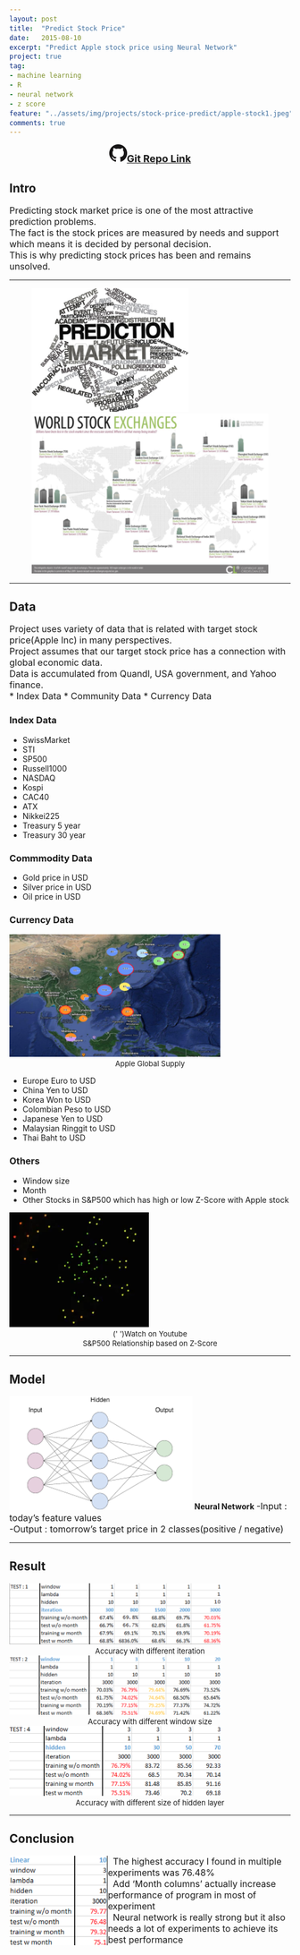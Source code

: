 ```yaml
---
layout: post
title:  "Predict Stock Price"
date:   2015-08-10
excerpt: "Predict Apple stock price using Neural Network"
project: true
tag:
- machine learning
- R
- neural network
- z score
feature: "../assets/img/projects/stock-price-predict/apple-stock1.jpeg"
comments: true
---
```

<center><b><a href="https://github.com/taigi0315/Predict-Stock-Market-Using-ML" target="_blank"><img src="../assets/img/GitHub-Mark.png"><font size="4">Git Repo Link</font></a></b></center>

## Intro
<font size="3">
Predicting stock market price is one of the most attractive prediction problems.<br />
The fact is the stock prices are measured by needs and support which means it is decided by personal decision.<br />
This is why predicting stock prices has been and remains unsolved.
</font>

***

<figure class="half">
<img src="../assets/img/projects/stock-price-predict/wordcloud.png">
<img src="../assets/img/projects/stock-price-predict/worldstockexchanges.png">
</figure>

***

## Data
<font size="3">
Project uses variety of data that is related with target stock price(Apple Inc) in many perspectives.<br />
Project assumes that our target stock price has a connection with global economic data.<br />
Data is accumulated from Quandl, USA government, and Yahoo finance.<br />
* Index Data
* Community Data
* Currency Data
</font>

### Index Data
<ul>
<li>SwissMarket</li>
<li>STI</li>
<li>SP500 </li>
<li>Russell1000</li>
<li>NASDAQ</li>
<li>Kospi</li>
<li>CAC40</li>
<li>ATX</li>
<li>Nikkei225</li>
<li>Treasury 5 year</li>
<li>Treasury 30 year</li>
</ul>

### Commmodity Data
<ul>
<li>Gold price in USD</li>
<li>Silver price in USD</li>
<li>Oil price in USD</li>
</ul>

### Currency Data
<img src="../assets/img/projects/stock-price-predict/applesupply-2.png" width="75%">
<center><font size="2" colot="gray"> Apple Global Supply </font></center>
<ul>
<li>Europe Euro to USD</li>
<li>China Yen to USD</li>
<li>Korea Won to USD</li>
<li>Colombian Peso to USD</li>
<li>Japanese Yen to USD</li>
<li>Malaysian Ringgit to USD</li>
<li>Thai Baht to USD</li>
</ul>

### Others
<ul>
<li>Window size</li>
<li>Month</li>
<li>Other Stocks in S&P500 which has high or low Z-Score with Apple stock</li>
</ul>
<a href="https://www.youtube.com/watch?v=4VCnhPMnv-4" target="_blank" width="50%">
	<img src="../assets/img/projects/stock-price-predict/relatedStock-img.png">
</a>
<center><font size="2" colot="gray">(' ')Watch on Youtube<br /> S&P500 Relationship based on Z-Score</font></center>

***

## Model
<img src="../assets/img/projects/stock-price-predict/nn.png" width="65%">
<b>Neural Network</b>
<font size="3">
-Input : today’s feature values<br />
-Output : tomorrow’s target price in 2 classes(positive / negative)<br />
</font>
	

***

## Result
<img src="../assets/img/projects/stock-price-predict/test1.png" width="75%">
<center><font size="2" colot="gray"> Accuracy with different iteration </font></center>
<img src="../assets/img/projects/stock-price-predict/test2.png" width="75%">
<center><font size="2" colot="gray"> Accuracy with different window size </font></center>
<img src="../assets/img/projects/stock-price-predict/test3.png" width="75%">
<center><font size="2" colot="gray"> Accuracy with different size of hidden layer</font></center>

***

## Conclusion
<img src="../assets/img/projects/stock-price-predict/result.png" align="left" width="35%">

<font size="3">
&nbsp; The highest accuracy I found in multiple experiments was 76.48% <br />
&nbsp; Add ‘Month columns’ actually increase performance of program in most of experiment<br />
&nbsp; Neural network is really strong but it also needs a lot of experiments to achieve its best performance<br />
</font>
<br />
<br />